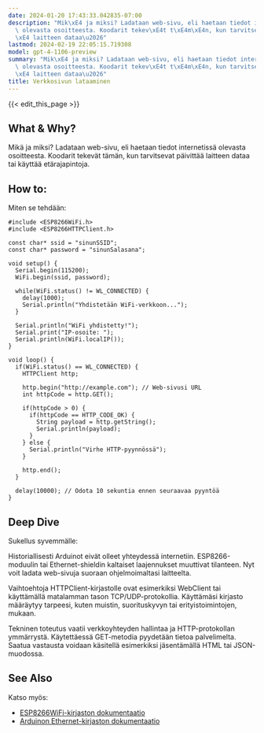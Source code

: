```yaml
---
date: 2024-01-20 17:43:33.042835-07:00
description: "Mik\xE4 ja miksi? Ladataan web-sivu, eli haetaan tiedot internetiss\xE4\
  \ olevasta osoitteesta. Koodarit tekev\xE4t t\xE4m\xE4n, kun tarvitsevat p\xE4ivitt\xE4\
  \xE4 laitteen dataa\u2026"
lastmod: 2024-02-19 22:05:15.719308
model: gpt-4-1106-preview
summary: "Mik\xE4 ja miksi? Ladataan web-sivu, eli haetaan tiedot internetiss\xE4\
  \ olevasta osoitteesta. Koodarit tekev\xE4t t\xE4m\xE4n, kun tarvitsevat p\xE4ivitt\xE4\
  \xE4 laitteen dataa\u2026"
title: Verkkosivun lataaminen
---
```


{{< edit_this_page >}}

## What & Why?
Mikä ja miksi? Ladataan web-sivu, eli haetaan tiedot internetissä olevasta osoitteesta. Koodarit tekevät tämän, kun tarvitsevat päivittää laitteen dataa tai käyttää etärajapintoja.

## How to:
Miten se tehdään:

```Arduino
#include <ESP8266WiFi.h>
#include <ESP8266HTTPClient.h>

const char* ssid = "sinunSSID";
const char* password = "sinunSalasana";

void setup() {
  Serial.begin(115200);
  WiFi.begin(ssid, password);

  while(WiFi.status() != WL_CONNECTED) {
    delay(1000);
    Serial.println("Yhdistetään WiFi-verkkoon...");
  }

  Serial.println("WiFi yhdistetty!");
  Serial.print("IP-osoite: ");
  Serial.println(WiFi.localIP());
}

void loop() {
  if(WiFi.status() == WL_CONNECTED) {
    HTTPClient http;
    
    http.begin("http://example.com"); // Web-sivusi URL
    int httpCode = http.GET();
    
    if(httpCode > 0) {
      if(httpCode == HTTP_CODE_OK) {
        String payload = http.getString();
        Serial.println(payload);
      }
    } else {
      Serial.println("Virhe HTTP-pyynnössä");
    }
    
    http.end();
  }
  
  delay(10000); // Odota 10 sekuntia ennen seuraavaa pyyntöä
}
```

## Deep Dive
Sukellus syvemmälle:

Historiallisesti Arduinot eivät olleet yhteydessä internetiin. ESP8266-moduulin tai Ethernet-shieldin kaltaiset laajennukset muuttivat tilanteen. Nyt voit ladata web-sivuja suoraan ohjelmoimaltasi laitteelta.

Vaihtoehtoja HTTPClient-kirjastolle ovat esimerkiksi WebClient tai käyttämällä matalamman tason TCP/UDP-protokollia. Käyttämäsi kirjasto määräytyy tarpeesi, kuten muistin, suorituskyvyn tai erityistoimintojen, mukaan.

Tekninen toteutus vaatii verkkoyhteyden hallintaa ja HTTP-protokollan ymmärrystä. Käytettäessä GET-metodia pyydetään tietoa palvelimelta. Saatua vastausta voidaan käsitellä esimerkiksi jäsentämällä HTML tai JSON-muodossa.

## See Also
Katso myös:

- [ESP8266WiFi-kirjaston dokumentaatio](https://arduino-esp8266.readthedocs.io/en/latest/esp8266wifi/readme.html)
- [Arduinon Ethernet-kirjaston dokumentaatio](https://www.arduino.cc/en/Reference/Ethernet)
